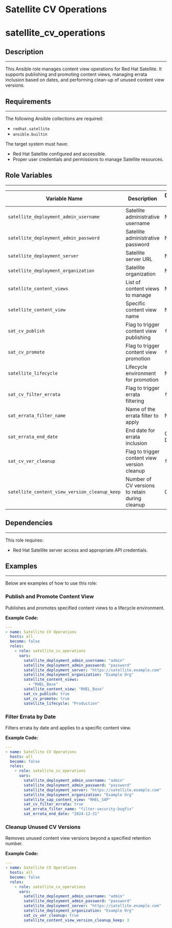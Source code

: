 Satellite CV Operations
=======================

# satellite_cv_operations

## Description
------------
This Ansible role manages content view operations for Red Hat Satellite. It supports publishing and promoting content views, managing errata inclusion based on dates, and performing clean-up of unused content view versions.

## Requirements
------------
The following Ansible collections are required:

- `redhat.satellite`
- `ansible.builtin`

The target system must have:
- Red Hat Satellite configured and accessible.
- Proper user credentials and permissions to manage Satellite resources.

## Role Variables
--------------
| Variable Name                                | Description                                                        | Default Value | Type   |
|----------------------------------------------|--------------------------------------------------------------------|---------------|--------|
| `satellite_deployment_admin_username`        | Satellite administrative username                                  | None          | String |
| `satellite_deployment_admin_password`        | Satellite administrative password                                  | None          | String |
| `satellite_deployment_server`                | Satellite server URL                                               | None          | String |
| `satellite_deployment_organization`          | Satellite organization                                             | None          | String |
| `satellite_content_views`                    | List of content views to manage                                    | None          | List   |
| `satellite_content_view`                     | Specific content view name                                         | None          | String |
| `sat_cv_publish`                             | Flag to trigger content view publishing                            | `false`       | Bool   |
| `sat_cv_promote`                             | Flag to trigger content view promotion                             | `false`       | Bool   |
| `satellite_lifecycle`                        | Lifecycle environment for promotion                                | None          | String |
| `sat_cv_filter_errata`                       | Flag to trigger errata filtering                                   | `false`       | Bool   |
| `sat_errata_filter_name`                     | Name of the errata filter to apply                                 | None          | String |
| `sat_errata_end_date`                        | End date for errata inclusion                                      | Current Date  | String |
| `sat_cv_ver_cleanup`                         | Flag to trigger content view version cleanup                       | `false`       | Bool   |
| `satellite_content_view_version_cleanup_keep`| Number of CV versions to retain during cleanup                     | 0             | Int    |

## Dependencies
------------
This role requires:
- Red Hat Satellite server access and appropriate API credentials.

## Examples
----------------
Below are examples of how to use this role:

### Publish and Promote Content View

Publishes and promotes specified content views to a lifecycle environment.

**Example Code:**

```yaml
---
- name: Satellite CV Operations
  hosts: all
  become: false
  roles:
    - role: satellite_cv_operations
      vars:
        satellite_deployment_admin_username: "admin"
        satellite_deployment_admin_password: "password"
        satellite_deployment_server: "https://satellite.example.com"
        satellite_deployment_organization: "Example Org"
        satellite_content_views:
          - "RHEL_Base"
        satellite_content_view: "RHEL_Base"
        sat_cv_publish: true
        sat_cv_promote: true
        satellite_lifecycle: "Production"
```

### Filter Errata by Date

Filters errata by date and applies to a specific content view.

**Example Code:**

```yaml
---
- name: Satellite CV Operations
  hosts: all
  become: false
  roles:
    - role: satellite_cv_operations
      vars:
        satellite_deployment_admin_username: "admin"
        satellite_deployment_admin_password: "password"
        satellite_deployment_server: "https://satellite.example.com"
        satellite_deployment_organization: "Example Org"
        satellite_sap_content_view: "RHEL_SAP"
        sat_cv_filter_errata: true
        sat_errata_filter_name: "filter-security-bugfix"
        sat_errata_end_date: "2024-12-31"
```

### Cleanup Unused CV Versions

Removes unused content view versions beyond a specified retention number.

**Example Code:**

```yaml
---
- name: Satellite CV Operations
  hosts: all
  become: false
  roles:
    - role: satellite_cv_operations
      vars:
        satellite_deployment_admin_username: "admin"
        satellite_deployment_admin_password: "password"
        satellite_deployment_server: "https://satellite.example.com"
        satellite_deployment_organization: "Example Org"
        sat_cv_ver_cleanup: true
        satellite_content_view_version_cleanup_keep: 3
```


